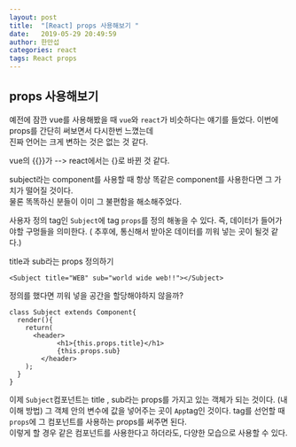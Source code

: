 ```yaml
---
layout: post
title:  "[React] props 사용해보기 "
date:   2019-05-29 20:49:59
author: 한만섭
categories: react
tags: React props 
---
```


## props 사용해보기 

예전에 잠깐 vue를 사용해봤을 때 `vue`와 `react`가 비슷하다는 얘기를 들었다. 이번에 props를 간단히 써보면서 다시한번 느꼈는데  
진짜 언어는 크게 변하는 것은 없는 것 같다. 

vue의 {{}}가 --> react에서는 {}로 바뀐 것 같다. 


subject라는 component를 사용할 때 항상 똑같은 component를 사용한다면 그 가치가 떨어질 것이다.  
물론 똑똑하신 분들이 이미 그 불편함을 해소해주었다.  

사용자 정의 tag인 `Subject`에 tag `props`를 정의 해놓을 수 있다.
즉, 데이터가 들어가야할 구멍들을 의미한다. ( 추후에, 통신해서 받아온 데이터를 끼워 넣는 곳이 될것 같다.)  

title과 sub라는 props 정의하기
```
<Subject title="WEB" sub="world wide web!!"></Subject>
```

정의를 했다면 끼워 넣을 공간을 할당해야하지 않을까?  
```
class Subject extends Component{
  render(){
    return(
      <header>
            <h1>{this.props.title}</h1>
            {this.props.sub}
        </header>
    );
  }
}
```

이제 `Subject`컴포넌트는 title , sub라는 props를 가지고 있는 객체가 되는 것이다. (내 이해 방법) 
그 객체 안의 변수에 값을 넣어주는 곳이 `App`tag인 것이다. tag를 선언할 때 `props`에 그 컴포넌트를 사용하는 props를 써주면 된다.  
이렇게 할 경우 같은 컴포넌트를 사용한다고 하더라도, 다양한 모습으로 사용할 수 있다. 
